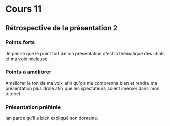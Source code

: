# Cours 11
## Rétrospective de la présentation 2

### Points forts
Je pense que le point fort de ma présentation c'est la thématique des chats et ma voix mieleuse.
### Points à améliorer
Améliorer le ton de ma voix afin qu'on me comprenne bien et rendre ma présentation plus drôle afin que les spectateurs soient imerser dans mon tutoriel.
### Présentation préférée
Ian parce qu'il a bien expliqué son domaine.
